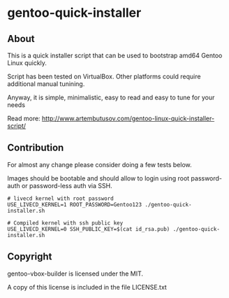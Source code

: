 # gentoo-quick-installer

## About

This is a quick installer script that can be used to bootstrap amd64 Gentoo Linux quickly.

Script has been tested on VirtualBox. Other platforms could require additional manual tunining.

Anyway, it is simple, minimalistic, easy to read and easy to tune for your needs

Read more: http://www.artembutusov.com/gentoo-linux-quick-installer-script/

## Contribution

For almost any change please consider doing a few tests below.

Images should be bootable and should allow to login using root password-auth or password-less auth via SSH.

```shell
# livecd kernel with root password
USE_LIVECD_KERNEL=1 ROOT_PASSWORD=Gentoo123 ./gentoo-quick-installer.sh

# Compiled kernel with ssh public key
USE_LIVECD_KERNEL=0 SSH_PUBLIC_KEY=$(cat id_rsa.pub) ./gentoo-quick-installer.sh
```

## Copyright

gentoo-vbox-builder is licensed under the MIT.

A copy of this license is included in the file LICENSE.txt
